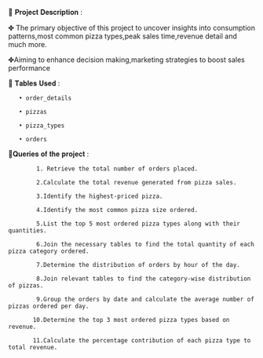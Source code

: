 📝 𝐏𝐫𝐨𝐣𝐞𝐜𝐭 𝐃𝐞𝐬𝐜𝐫𝐢𝐩𝐭𝐢𝐨𝐧 :

✤ The primary objective of this project to uncover insights into consumption patterns,most common pizza types,peak sales time,revenue detail and much more.

✤Aiming to enhance decision making,marketing strategies to boost sales performance

📍 𝐓𝐚𝐛𝐥𝐞𝐬 𝐔𝐬𝐞𝐝 :

       • order_details

       • pizzas

       • pizza_types

       • orders

🔎𝐐𝐮𝐞𝐫𝐢𝐞𝐬 𝐨𝐟 𝐭𝐡𝐞 𝐩𝐫𝐨𝐣𝐞𝐜𝐭 :

            1. Retrieve the total number of orders placed.

            2.Calculate the total revenue generated from pizza sales.

            3.Identify the highest-priced pizza.

            4.Identify the most common pizza size ordered.

            5.List the top 5 most ordered pizza types along with their quantities.

            6.Join the necessary tables to find the total quantity of each pizza category ordered.

            7.Determine the distribution of orders by hour of the day.

            8.Join relevant tables to find the category-wise distribution of pizzas.

            9.Group the orders by date and calculate the average number of pizzas ordered per day.

           10.Determine the top 3 most ordered pizza types based on revenue.

           11.Calculate the percentage contribution of each pizza type to total revenue.
